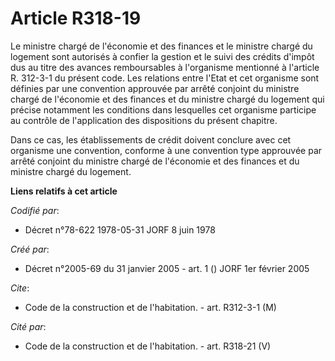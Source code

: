# Article R318-19

Le ministre chargé de l'économie et des finances et le ministre chargé du logement sont autorisés à confier la gestion et le
suivi des crédits d'impôt dus au titre des avances remboursables à l'organisme mentionné à l'article R. 312-3-1 du présent
code. Les relations entre l'Etat et cet organisme sont définies par une convention approuvée par arrêté conjoint du ministre
chargé de l'économie et des finances et du ministre chargé du logement qui précise notamment les conditions dans lesquelles
cet organisme participe au contrôle de l'application des dispositions du présent chapitre.

Dans ce cas, les établissements de crédit doivent conclure avec cet organisme une convention, conforme à une convention type
approuvée par arrêté conjoint du ministre chargé de l'économie et des finances et du ministre chargé du logement.

**Liens relatifs à cet article**

_Codifié par_:

  - Décret n°78-622 1978-05-31 JORF 8 juin 1978

_Créé par_:

  - Décret n°2005-69 du 31 janvier 2005 - art. 1 () JORF 1er février 2005

_Cite_:

  - Code de la construction et de l'habitation. - art. R312-3-1 (M)

_Cité par_:

  - Code de la construction et de l'habitation. - art. R318-21 (V)
